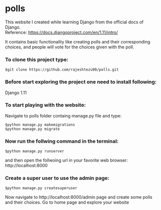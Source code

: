 # polls

This website I created while learning Django from the official docs of Django.  
Reference: https://docs.djangoproject.com/en/1.11/intro/  

It contains basic functionality like creating polls and their corresponding choices, and people will vote for the choices given with the poll.

### To clone this project type: 
```
$git clone https://github.com/rajeshtezu90/polls.git
```

### Before start exploring the project one need to install following:  
Django 1.11

### To start playing with the website:
Navigate to polls folder containg manage.py file and type:  
```
$python manage.py makemigrations  
$python manage.py migrate
```

### Now run the follwing command in the terminal:
```
$python manage.py runserver
```

and then open the follwoing url in your favorite web browser:  
http://localhost:8000  

### Create a super user to use the admin page:
```
$python manage.py createsuperuser
```

Now navigate to http://localhost:8000/admin page and create some polls and their choices. Go to home page and explore 
your website 




